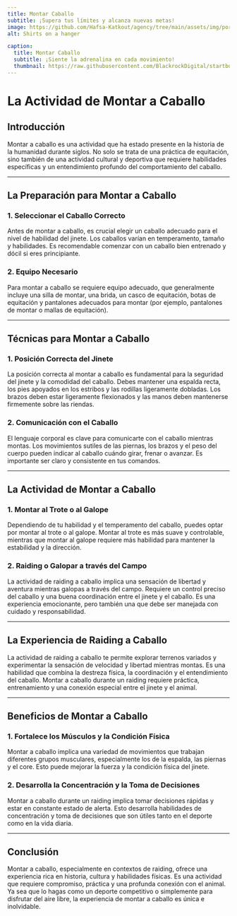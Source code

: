 ```yaml
---
title: Montar Caballo
subtitle: ¡Supera tus límites y alcanza nuevas metas!
image: https://github.com/Hafsa-Katkout/agency/tree/main/assets/img/portfolio/
alt: Shirts on a hanger

caption:
  title: Montar Caballo
  subtitle: ¡Siente la adrenalina en cada movimiento!
  thumbnail: https://raw.githubusercontent.com/BlackrockDigital/startbootstrap-agency/master/src/assets/img/portfolio/01-thumbnail.jpg
---
```



# La Actividad de Montar a Caballo

## Introducción  
Montar a caballo es una actividad que ha estado presente en la historia de la humanidad durante siglos. No solo se trata de una práctica de equitación, sino también de una actividad cultural y deportiva que requiere habilidades específicas y un entendimiento profundo del comportamiento del caballo. 

---

## La Preparación para Montar a Caballo  

### 1. **Seleccionar el Caballo Correcto**  
Antes de montar a caballo, es crucial elegir un caballo adecuado para el nivel de habilidad del jinete. Los caballos varían en temperamento, tamaño y habilidades. Es recomendable comenzar con un caballo bien entrenado y dócil si eres principiante.

### 2. **Equipo Necesario**  
Para montar a caballo se requiere equipo adecuado, que generalmente incluye una silla de montar, una brida, un casco de equitación, botas de equitación y pantalones adecuados para montar (por ejemplo, pantalones de montar o mallas de equitación).

---

## Técnicas para Montar a Caballo  

### 1. **Posición Correcta del Jinete**  
La posición correcta al montar a caballo es fundamental para la seguridad del jinete y la comodidad del caballo. Debes mantener una espalda recta, los pies apoyados en los estribos y las rodillas ligeramente dobladas. Los brazos deben estar ligeramente flexionados y las manos deben mantenerse firmemente sobre las riendas.

### 2. **Comunicación con el Caballo**  
El lenguaje corporal es clave para comunicarte con el caballo mientras montas. Los movimientos sutiles de las piernas, los brazos y el peso del cuerpo pueden indicar al caballo cuándo girar, frenar o avanzar. Es importante ser claro y consistente en tus comandos.

---

## La Actividad de Montar a Caballo  

### 1. **Montar al Trote o al Galope**  
Dependiendo de tu habilidad y el temperamento del caballo, puedes optar por montar al trote o al galope. Montar al trote es más suave y controlable, mientras que montar al galope requiere más habilidad para mantener la estabilidad y la dirección.

### 2. **Raiding o Galopar a través del Campo**  
La actividad de raiding a caballo implica una sensación de libertad y aventura mientras galopas a través del campo. Requiere un control preciso del caballo y una buena coordinación entre el jinete y el caballo. Es una experiencia emocionante, pero también una que debe ser manejada con cuidado y responsabilidad.

---

## La Experiencia de Raiding a Caballo  

La actividad de raiding a caballo te permite explorar terrenos variados y experimentar la sensación de velocidad y libertad mientras montas. Es una habilidad que combina la destreza física, la coordinación y el entendimiento del caballo. Montar a caballo durante un raiding requiere práctica, entrenamiento y una conexión especial entre el jinete y el animal.

---

## Beneficios de Montar a Caballo  

### 1. **Fortalece los Músculos y la Condición Física**  
Montar a caballo implica una variedad de movimientos que trabajan diferentes grupos musculares, especialmente los de la espalda, las piernas y el core. Esto puede mejorar la fuerza y la condición física del jinete.

### 2. **Desarrolla la Concentración y la Toma de Decisiones**  
Montar a caballo durante un raiding implica tomar decisiones rápidas y estar en constante estado de alerta. Esto desarrolla habilidades de concentración y toma de decisiones que son útiles tanto en el deporte como en la vida diaria.

---

## Conclusión  
Montar a caballo, especialmente en contextos de raiding, ofrece una experiencia rica en historia, cultura y habilidades físicas. Es una actividad que requiere compromiso, práctica y una profunda conexión con el animal. Ya sea que lo hagas como un deporte competitivo o simplemente para disfrutar del aire libre, la experiencia de montar a caballo es única e inolvidable.


